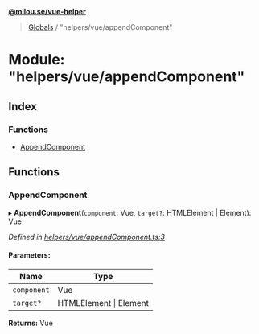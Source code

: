 **[@milou.se/vue-helper](../README.md)**

> [Globals](../globals.md) / "helpers/vue/appendComponent"

# Module: "helpers/vue/appendComponent"

## Index

### Functions

* [AppendComponent](_helpers_vue_appendcomponent_.md#appendcomponent)

## Functions

### AppendComponent

▸ **AppendComponent**(`component`: Vue, `target?`: HTMLElement \| Element): Vue

*Defined in [helpers/vue/appendComponent.ts:3](https://github.com/milou-se/milou-vue-helper/blob/67af96b/src/helpers/vue/appendComponent.ts#L3)*

#### Parameters:

Name | Type |
------ | ------ |
`component` | Vue |
`target?` | HTMLElement \| Element |

**Returns:** Vue
